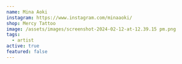 ```yaml
---
name: Mina Aoki
instagram: https://www.instagram.com/minaaoki/
shop: Mercy Tattoo
image: /assets/images/screenshot-2024-02-12-at-12.39.15 pm.png
tags:
  - artist
active: true
featured: false
---
```

